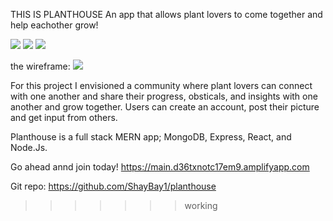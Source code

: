 
THIS IS PLANTHOUSE
An app that allows plant lovers to come together and help eachother grow!

<img src="https://i.imgur.com/DWKd0w8.png">
<img src="https://i.imgur.com/ZB6Gham.png">
<img src="blob:https://imgur.com/81438c53-fe81-4e9c-a8ec-e4693ba06c5e">

the wireframe:
<img src="https://i.imgur.com/dLaHkka.png">

For this project I envisioned a community where plant lovers can connect with one another and share their progress, obsticals, and insights with one another and grow together.
Users can create an account, post their picture and get input from others.

Planthouse is a full stack MERN app; MongoDB, Express, React, and Node.Js.

Go ahead annd join today! 
https://main.d36txnotc17em9.amplifyapp.com 

Git repo:
https://github.com/ShayBay1/planthouse
>>>>>>> working
